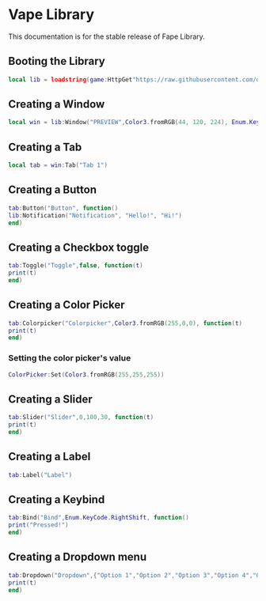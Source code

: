 # Vape Library
This documentation is for the stable release of Fape Library.

## Booting the Library
```lua
local lib = loadstring(game:HttpGet"https://raw.githubusercontent.com/dawid-scripts/UI-Libs/main/Vape.txt")()
```



## Creating a Window
```lua
local win = lib:Window("PREVIEW",Color3.fromRGB(44, 120, 224), Enum.KeyCode.RightControl)
```



## Creating a Tab
```lua
local tab = win:Tab("Tab 1")
```


## Creating a Button
```lua
tab:Button("Button", function()
lib:Notification("Notification", "Hello!", "Hi!")
end)
```


## Creating a Checkbox toggle
```lua
tab:Toggle("Toggle",false, function(t)
print(t)
end)
```


## Creating a Color Picker
```lua
tab:Colorpicker("Colorpicker",Color3.fromRGB(255,0,0), function(t)
print(t)
end)
```

### Setting the color picker's value
```lua
ColorPicker:Set(Color3.fromRGB(255,255,255))
```


## Creating a Slider
```lua
tab:Slider("Slider",0,100,30, function(t)
print(t)
end)
```

## Creating a Label
```lua
tab:Label("Label")
```

## Creating a Keybind
```lua
tab:Bind("Bind",Enum.KeyCode.RightShift, function()
print("Pressed!")
end)
```

## Creating a Dropdown menu
```lua
tab:Dropdown("Dropdown",{"Option 1","Option 2","Option 3","Option 4","Option 5"}, function(t)
print(t)
end)
```


